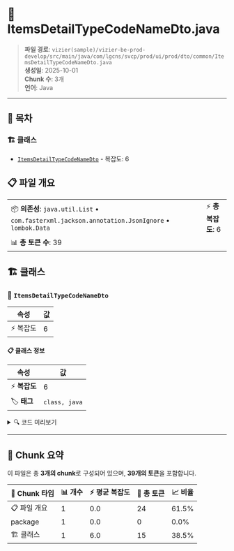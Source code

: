 # 📄 ItemsDetailTypeCodeNameDto.java

> **파일 경로**: `vizier(sample)/vizier-be-prod-develop/src/main/java/com/lgcns/svcp/prod/ui/prod/dto/common/ItemsDetailTypeCodeNameDto.java`  
> **생성일**: 2025-10-01  
> **Chunk 수**: 3개  
> **언어**: Java
---

## 📑 목차

### 🏗️ 클래스
- [`ItemsDetailTypeCodeNameDto`](#class-itemsdetailtypecodenamedto) - 복잡도: 6

## 📋 파일 개요

| | |
|--|--|
| 📦 **의존성**: `java.util.List` • `com.fasterxml.jackson.annotation.JsonIgnore` • `lombok.Data` | ⚡ **총 복잡도**: 6 |
| 📊 **총 토큰 수**: 39 |  |



## 🏗️ 클래스

### <a id="class-itemsdetailtypecodenamedto"></a>🎯 `ItemsDetailTypeCodeNameDto`

| 속성 | 값 |
|------|----|
| ⚡ 복잡도 | 6 |



#### 📋 클래스 정보

| 속성 | 값 |
|------|----|
| ⚡ **복잡도** | 6 || 📍 **라인 범위** | 10-10 |
| 🏷️ **태그** | `class, java` |

<details>
<summary>🔍 코드 미리보기</summary>

```java
public class ItemsDetailTypeCodeNameDto {
	@JsonIgnore
	private String itemTypeNm;
	private String itemDetlTypeCdNm;
	private String itemDetlTypeCd;
}...
```

**Chunk 정보**
- 🆔 **ID**: `781760651ee9`
- 📍 **라인**: 10-10
- 📊 **토큰**: 15
- 🏷️ **태그**: `class, java`

</details>

---





## 🧩 Chunk 요약

이 파일은 총 **3개의 chunk**로 구성되어 있으며, **39개의 토큰**을 포함합니다.

| 🧩 Chunk 타입 | 📊 개수 | ⚡ 평균 복잡도 | 📝 총 토큰 | 📈 비율 |
|---------------|--------|-------------|----------|--------|
| 📋 파일 개요 | 1 | 0.0 | 24 | 61.5% |
| package | 1 | 0.0 | 0 | 0.0% |
| 🏗️ 클래스 | 1 | 6.0 | 15 | 38.5% |

